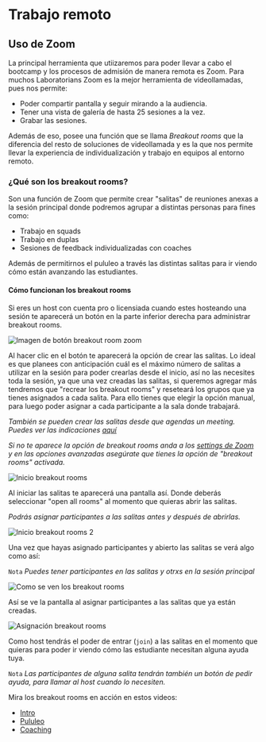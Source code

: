 # Trabajo remoto

## Uso de Zoom

La principal herramienta que utiizaremos para poder llevar a cabo el bootcamp
y los procesos de admisión de manera remota es Zoom. Para muchos Laboratorians
Zoom es la mejor herramienta de videollamadas, pues nos permite:

- Poder compartir pantalla y seguir mirando a la audiencia. 
- Tener una vista de galería de hasta 25 sesiones a la vez.
- Grabar las sesiones.

Además de eso, posee una función que se llama *Breakout rooms* que la
diferencia del resto de soluciones de videollamada y es la que nos permite
llevar la experiencia de individualización y trabajo en equipos al entorno
remoto.

### ¿Qué son los breakout rooms?

Son una función de Zoom que permite crear "salitas" de reuniones anexas a la
sesión principal donde podremos agrupar a distintas personas para fines como:

- Trabajo en squads
- Trabajo en duplas
- Sesiones de feedback individualizadas con coaches

Además de permitirnos el pululeo a través las distintas salitas para ir viendo
cómo están avanzando las estudiantes.

#### Cómo funcionan los breakout rooms

Si eres un host con cuenta pro o licensiada cuando estes hosteando una sesión
te aparecerá un botón en la parte inferior derecha para administrar breakout
rooms.

![Imagen de botón breakout room zoom](https://lh5.googleusercontent.com/0dkHuDoHFFvtLUppzptXsaElOvY-dE3WYYOn50kiAu8B7Obbi_KzNgl9uMLLJo0EhICMRWz3NtbLHHHg8YKxt6FKxY23HZGvijGsTx9Zqy0pAns1vRj2556CmGVmw7rzRZyWU6srEJE)

Al hacer clic en el botón te aparecerá la opción de crear las salitas. Lo
ideal es que planees con anticipación cuál es el máximo número de salitas a
utilizar en la sesión para poder crearlas desde el inicio, así no las necesites
toda la sesión, ya que una vez creadas las salitas, si queremos agregar más
tendremos que "recrear los breakout rooms" y reseteará los grupos que ya tienes
asignados a cada salita. Para ello tienes que elegir la opción manual, para
luego poder asignar a cada participante a la sala donde trabajará. 

_También se pueden crear las salitas desde que agendas un meeting. Puedes ver
las indicaciones [aquí](https://support.zoom.us/hc/en-us/articles/360032752671)_

_Si no te aparece la opción de breakout rooms anda a los [settings de Zoom](https://zoom.us/profile/setting)
y en las opciones avanzadas asegúrate que tienes la opción de "breakout rooms"
activada._

![Inicio breakout rooms](https://lh3.googleusercontent.com/_Ad3NNE5Wctnrj1pd2WDR1nITkRGvJOYtAhDDEsR4QMu3i7hMru34NDakA4_2QGOZRHBUH52XfWwigCFA8UgJr2LOkrsJe1nYDM8VN8JWG1t_8iCt3DrngFW7OJyBWCd3et6hmnYlJA)

Al iniciar las salitas te aparecerá una pantalla así. Donde deberás seleccionar
"open all rooms" al momento que quieras abrir las salitas.

_Podrás asignar participantes a las salitas antes y después de abrirlas._

![Inicio breakout rooms 2](https://lh6.googleusercontent.com/lH9RVoeB1byaJx-UTqSClnXDzVNAVpxphKvatePXNpNwecVlwO02TF1ZEC9G5JC7FZ2Q_9gNz0eW6HROJ2zVkpDYJlJSKxlkJQDvBjj8ZWVl-fXkt_bn36-zIIqh6-68HJDyx_VL8ZM)

Una vez que hayas asignado participantes y abierto las salitas se verá algo
como así:

`Nota` _Puedes tener participantes en las salitas y otrxs en la sesión
principal_

![Como se ven los breakout rooms](https://lh6.googleusercontent.com/9UEbjbwRAkayzwI3OrD7SBYoNP9aJMgP1xv__b6tjw6jV8ve8e5Bxy-DObWI7cx-iTQAkE3VEdfboCLfPe_R1b2PniPNSqM6xEhYbHILdsyJb8srGvsVQvhfKeJnl6XRDFmsrAtOCmc)


Así se ve la pantalla al asignar participantes a las salitas que ya están
creadas.

![Asignación breakout rooms](https://lh6.googleusercontent.com/lK2oK00r73eQ8HRSHoD2i3l_xxg8zFvPt66mT7JmkI_62UJSlltKWB_u46qcVHwDCkFlMAMrQhNRsYj_ZtWGZlcYvBc_qaI2MjlfaV90RUQZdVtAlqvL8ldxbVRX4lBzLKjLfctmq94)

Como host tendrás el poder de entrar (`join`) a las salitas en el momento que
quieras para poder ir viendo cómo las estudiante necesitan alguna ayuda tuya.

`Nota` _Las participantes de alguna salita tendrán también un botón de pedir
ayuda, para llamar al host cuando lo necesiten._

Mira los breakout rooms en acción en estos videos:

- [Intro](https://drive.google.com/open?id=1CW8pBSCth1kZS5Hn7rw_wPJsIur6ae2R)
- [Pululeo](https://drive.google.com/open?id=1nMcZc9nRxlhJt7UJb0_tNzj04gcJcBNt)
- [Coaching](https://drive.google.com/open?id=1r_EBw90cAbJsCJW3yddAH32Y8FiEy7CY) 



